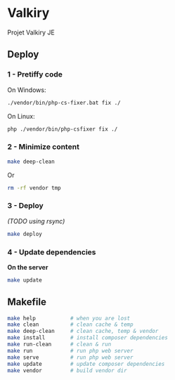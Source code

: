 # Valkiry
Projet Valkiry JE

## Deploy

### 1 - Pretiffy code

On Windows:

```bash
./vendor/bin/php-cs-fixer.bat fix ./
```

On Linux:

```bash
php ./vendor/bin/php-csfixer fix ./
```

### 2 - Minimize content

```bash
make deep-clean
```

Or

```bash
rm -rf vendor tmp
```

### 3 - Deploy

*(TODO using rsync)*

```bash
make deploy
```

### 4 - Update dependencies

**On the server**

```bash
make update
```

## Makefile

```bash
make help           # when you are lost
make clean          # clean cache & temp
make deep-clean     # clean cache, temp & vendor
make install        # install composer dependencies
make run-clean      # clean & run
make run            # run php web server
make serve          # run php web server
make update         # update composer dependencies
make vendor         # build vendor dir
```
